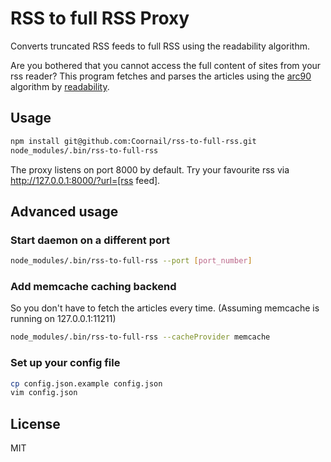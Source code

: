 RSS to full RSS Proxy
===============

Converts truncated RSS feeds to full RSS using the readability algorithm.

Are you bothered that you cannot access the full content of sites from your rss reader?
This program fetches and parses the articles using the <a href="https://code.google.com/p/arc90labs-readability/">arc90</a> algorithm by <a href="https://www.readability.com/">readability</a>.

Usage
-----
```sh
npm install git@github.com:Coornail/rss-to-full-rss.git 
node_modules/.bin/rss-to-full-rss
```

The proxy listens on port 8000 by default.
Try your favourite rss via http://127.0.0.1:8000/?url=[rss feed].

Advanced usage
--------------
### Start daemon on a different port
```sh
node_modules/.bin/rss-to-full-rss --port [port_number]
```

### Add memcache caching backend
So you don't have to fetch the articles every time. (Assuming memcache is running on 127.0.0.1:11211)
```sh
node_modules/.bin/rss-to-full-rss --cacheProvider memcache
```

### Set up your config file
```sh
cp config.json.example config.json
vim config.json
```

License
-------
MIT
